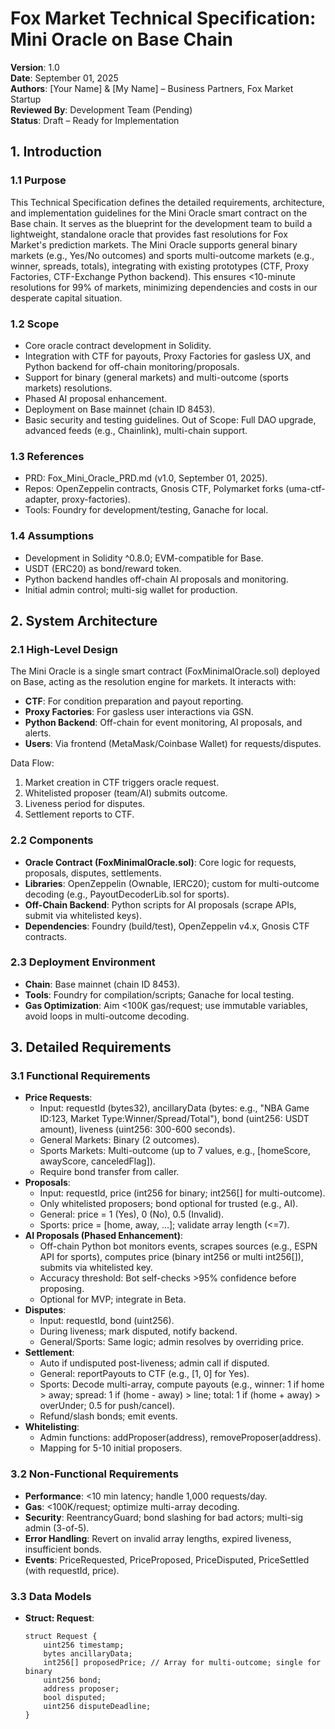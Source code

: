 # Fox Market Technical Specification: Mini Oracle on Base Chain

**Version**: 1.0  
**Date**: September 01, 2025  
**Authors**: [Your Name] & [My Name] – Business Partners, Fox Market Startup  
**Reviewed By**: Development Team (Pending)  
**Status**: Draft – Ready for Implementation  

## 1. Introduction
### 1.1 Purpose
This Technical Specification defines the detailed requirements, architecture, and implementation guidelines for the Mini Oracle smart contract on the Base chain. It serves as the blueprint for the development team to build a lightweight, standalone oracle that provides fast resolutions for Fox Market's prediction markets. The Mini Oracle supports general binary markets (e.g., Yes/No outcomes) and sports multi-outcome markets (e.g., winner, spreads, totals), integrating with existing prototypes (CTF, Proxy Factories, CTF-Exchange Python backend). This ensures <10-minute resolutions for 99% of markets, minimizing dependencies and costs in our desperate capital situation.

### 1.2 Scope
- Core oracle contract development in Solidity.
- Integration with CTF for payouts, Proxy Factories for gasless UX, and Python backend for off-chain monitoring/proposals.
- Support for binary (general markets) and multi-outcome (sports markets) resolutions.
- Phased AI proposal enhancement.
- Deployment on Base mainnet (chain ID 8453).
- Basic security and testing guidelines.
Out of Scope: Full DAO upgrade, advanced feeds (e.g., Chainlink), multi-chain support.

### 1.3 References
- PRD: Fox_Mini_Oracle_PRD.md (v1.0, September 01, 2025).
- Repos: OpenZeppelin contracts, Gnosis CTF, Polymarket forks (uma-ctf-adapter, proxy-factories).
- Tools: Foundry for development/testing, Ganache for local[](http://127.0.0.1:7545).

### 1.4 Assumptions
- Development in Solidity ^0.8.0; EVM-compatible for Base.
- USDT (ERC20) as bond/reward token.
- Python backend handles off-chain AI proposals and monitoring.
- Initial admin control; multi-sig wallet for production.

## 2. System Architecture
### 2.1 High-Level Design
The Mini Oracle is a single smart contract (FoxMinimalOracle.sol) deployed on Base, acting as the resolution engine for markets. It interacts with:
- **CTF**: For condition preparation and payout reporting.
- **Proxy Factories**: For gasless user interactions via GSN.
- **Python Backend**: Off-chain for event monitoring, AI proposals, and alerts.
- **Users**: Via frontend (MetaMask/Coinbase Wallet) for requests/disputes.

Data Flow:
1. Market creation in CTF triggers oracle request.
2. Whitelisted proposer (team/AI) submits outcome.
3. Liveness period for disputes.
4. Settlement reports to CTF.

### 2.2 Components
- **Oracle Contract (FoxMinimalOracle.sol)**: Core logic for requests, proposals, disputes, settlements.
- **Libraries**: OpenZeppelin (Ownable, IERC20); custom for multi-outcome decoding (e.g., PayoutDecoderLib.sol for sports).
- **Off-Chain Backend**: Python scripts for AI proposals (scrape APIs, submit via whitelisted keys).
- **Dependencies**: Foundry (build/test), OpenZeppelin v4.x, Gnosis CTF contracts.

### 2.3 Deployment Environment
- **Chain**: Base mainnet (chain ID 8453).
- **Tools**: Foundry for compilation/scripts; Ganache for local testing.
- **Gas Optimization**: Aim <100K gas/request; use immutable variables, avoid loops in multi-outcome decoding.

## 3. Detailed Requirements
### 3.1 Functional Requirements
- **Price Requests**:
  - Input: requestId (bytes32), ancillaryData (bytes: e.g., "NBA Game ID:123, Market Type:Winner/Spread/Total"), bond (uint256: USDT amount), liveness (uint256: 300-600 seconds).
  - General Markets: Binary (2 outcomes).
  - Sports Markets: Multi-outcome (up to 7 values, e.g., [homeScore, awayScore, canceledFlag]).
  - Require bond transfer from caller.
- **Proposals**:
  - Input: requestId, price (int256 for binary; int256[] for multi-outcome).
  - Only whitelisted proposers; bond optional for trusted (e.g., AI).
  - General: price = 1 (Yes), 0 (No), 0.5 (Invalid).
  - Sports: price = [home, away, ...]; validate array length (<=7).
- **AI Proposals (Phased Enhancement)**:
  - Off-chain Python bot monitors events, scrapes sources (e.g., ESPN API for sports), computes price (binary int256 or multi int256[]), submits via whitelisted key.
  - Accuracy threshold: Bot self-checks >95% confidence before proposing.
  - Optional for MVP; integrate in Beta.
- **Disputes**:
  - Input: requestId, bond (uint256).
  - During liveness; mark disputed, notify backend.
  - General/Sports: Same logic; admin resolves by overriding price.
- **Settlement**:
  - Auto if undisputed post-liveness; admin call if disputed.
  - General: reportPayouts to CTF (e.g., [1, 0] for Yes).
  - Sports: Decode multi-array, compute payouts (e.g., winner: 1 if home > away; spread: 1 if (home - away) > line; total: 1 if (home + away) > overUnder; 0.5 for push/cancel).
  - Refund/slash bonds; emit events.
- **Whitelisting**:
  - Admin functions: addProposer(address), removeProposer(address).
  - Mapping for 5-10 initial proposers.

### 3.2 Non-Functional Requirements
- **Performance**: <10 min latency; handle 1,000 requests/day.
- **Gas**: <100K/request; optimize multi-array decoding.
- **Security**: ReentrancyGuard; bond slashing for bad actors; multi-sig admin (3-of-5).
- **Error Handling**: Revert on invalid array lengths, expired liveness, insufficient bonds.
- **Events**: PriceRequested, PriceProposed, PriceDisputed, PriceSettled (with requestId, price).

### 3.3 Data Models
- **Struct: Request**:
  ```solidity
  struct Request {
      uint256 timestamp;
      bytes ancillaryData;
      int256[] proposedPrice; // Array for multi-outcome; single for binary
      uint256 bond;
      address proposer;
      bool disputed;
      uint256 disputeDeadline;
  }